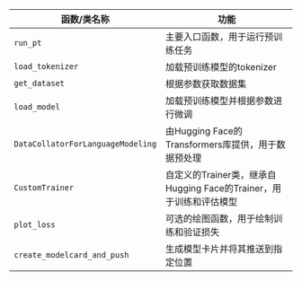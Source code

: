 |函数/类名称| 功能|
|---|---|
|`run_pt`| 主要入口函数，用于运行预训练任务|
|`load_tokenizer`| 加载预训练模型的tokenizer|
|`get_dataset`| 根据参数获取数据集|
|`load_model`| 加载预训练模型并根据参数进行微调|
|`DataCollatorForLanguageModeling`| 由Hugging Face的Transformers库提供，用于数据预处理|
|`CustomTrainer`| 自定义的Trainer类，继承自Hugging Face的Trainer，用于训练和评估模型|
|`plot_loss`| 可选的绘图函数，用于绘制训练和验证损失|
|`create_modelcard_and_push`| 生成模型卡片并将其推送到指定位置|
